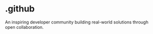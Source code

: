 # .github
An inspiring developer community building real-world solutions through open collaboration.
